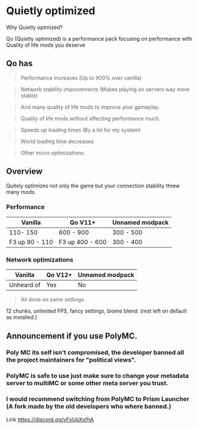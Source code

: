 # Quietly optimized

 Why Quietly optmized?

Qo (Quietly optimized) is a performance pack focusing on performance with Quality of life mods you deserve 
## Qo has
> Performance increases (Up to 900% over vanilla)

> Network stability improvements (Makes playing on servers way more stable)

> And many quality of life mods to improve your gameplay.

> Quality of life mods without affecting performance much.

> Speeds up loading times (By a lot for my system)

> World loading time decreases

> Other micro optimizations

## Overview 

Quitely optimizes not only the game but your connection stability threw many mods.

### Performance

| Vanilla  | Qo V11+ | Unnamed modpack |
| ------------- | ------------- | --------- |
| 110- 150  |600 - 900  |300 - 500 |
| F3 up 90 - 110  | F3 up 400 - 600  | 300 - 400 |

### Network optimizations
| Vanilla | Qo V12+ | Unnamed modpack |
| ------------- | ------------- | ------------- |
| Unheard of | Yes | No |

> All done on same settings.

12 chunks, unlimited FPS, fancy settings, biome blend. (rest left on default as installed.)

## Announcement if you use PolyMC.

### Poly MC its self isn't compromised, the developer banned all the project maintainers for "political views".

### PolyMC is safe to use just make sure to change your metadata server to multiMC or some other meta server you trust.

### I would recommend switching from PolyMC to Prism Launcher (A fork made by the old developers who where banned.) 

Link https://discord.gg/vFxUpXsfhA
